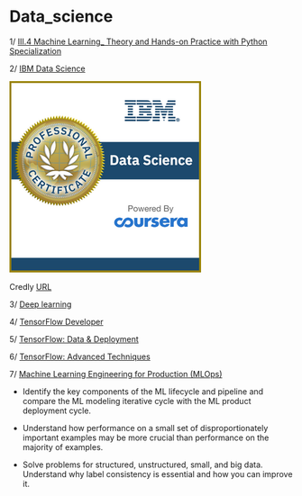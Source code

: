 # Data_science

1/ [III.4 Machine Learning_ Theory and Hands-on Practice with Python Specialization](https://github.com/vanthachvn80/data_science/tree/main/III.4%20Machine%20Learning_%20Theory%20and%20Hands-on%20Practice%20with%20Python%20Specialization)

2/ [IBM Data Science](https://github.com/vanthachvn80/data_science/tree/main/IBM%20Data%20Science)

![IBM Data SCIENCE](https://github.com/vanthachvn80/data_science/blob/main/IBM%20Data%20Science/IBM%20Data%20Science%20badge.png)

Credly [URL](https://www.credly.com/earner/earned/badge/d4214a6a-0cc9-4590-bc67-a38fb27a9922) 


3/ [Deep learning](https://github.com/vanthachvn80/data_science/tree/main/Deep%20Learning%20(DeepLearning_AI))


4/ [TensorFlow Developer](https://github.com/vanthachvn80/data_science/tree/main/TensorFlow%20Developer)



5/ [TensorFlow: Data & Deployment](https://github.com/vanthachvn80/data_science/tree/main/TensorFlow_Data%20and%20Deployment)


6/ [TensorFlow: Advanced Techniques](https://github.com/vanthachvn80/data_science/tree/main/TensorFlow_Advanced-Techniques)



7/ [Machine Learning Engineering for Production (MLOps)](https://github.com/vanthachvn80/data_science/tree/main/Machine%20Learning%20Engineering%20for%20Production%20(MLOps))

* Identify the key components of the ML lifecycle and pipeline and compare the ML modeling iterative cycle with the ML product deployment cycle.

* Understand how performance on a small set of disproportionately important examples may be more crucial than performance on the majority of examples.

* Solve problems for structured, unstructured, small, and big data. Understand why label consistency is essential and how you can improve it.

